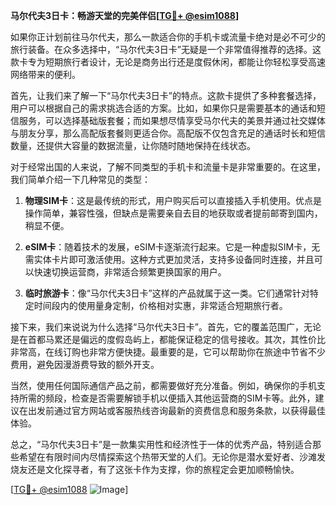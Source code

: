 **马尔代夫3日卡：畅游天堂的完美伴侣[[TG💪+ @esim1088](https://t.me/s/esim1088)]**

如果你正计划前往马尔代夫，那么一款适合你的手机卡或流量卡绝对是必不可少的旅行装备。在众多选择中，“马尔代夫3日卡”无疑是一个非常值得推荐的选择。这款卡专为短期旅行者设计，无论是商务出行还是度假休闲，都能让你轻松享受高速网络带来的便利。

首先，让我们来了解一下“马尔代夫3日卡”的特点。这款卡提供了多种套餐选择，用户可以根据自己的需求挑选合适的方案。比如，如果你只是需要基本的通话和短信服务，可以选择基础版套餐；而如果想尽情享受马尔代夫的美景并通过社交媒体与朋友分享，那么高配版套餐则更适合你。高配版不仅包含充足的通话时长和短信数量，还提供大容量的数据流量，让你随时随地保持在线状态。

对于经常出国的人来说，了解不同类型的手机卡和流量卡是非常重要的。在这里，我们简单介绍一下几种常见的类型：

1. **物理SIM卡**：这是最传统的形式，用户购买后可以直接插入手机使用。优点是操作简单，兼容性强，但缺点是需要亲自去目的地获取或者提前邮寄到国内，稍显不便。
   
2. **eSIM卡**：随着技术的发展，eSIM卡逐渐流行起来。它是一种虚拟SIM卡，无需实体卡片即可激活使用。这种方式更加灵活，支持多设备同时连接，并且可以快速切换运营商，非常适合频繁更换国家的用户。

3. **临时旅游卡**：像“马尔代夫3日卡”这样的产品就属于这一类。它们通常针对特定时间段内的使用量身定制，价格相对实惠，非常适合短期旅行者。

接下来，我们来说说为什么选择“马尔代夫3日卡”。首先，它的覆盖范围广，无论是在首都马累还是偏远的度假岛屿上，都能保证稳定的信号接收。其次，其性价比非常高，在线订购也非常方便快捷。最重要的是，它可以帮助你在旅途中节省不少费用，避免因漫游费导致的额外开支。

当然，使用任何国际通信产品之前，都需要做好充分准备。例如，确保你的手机支持所需的频段，检查是否需要解锁手机以便插入其他运营商的SIM卡等。此外，建议在出发前通过官方网站或客服热线咨询最新的资费信息和服务条款，以获得最佳体验。

总之，“马尔代夫3日卡”是一款集实用性和经济性于一体的优秀产品，特别适合那些希望在有限时间内尽情探索这个热带天堂的人们。无论你是潜水爱好者、沙滩发烧友还是文化探寻者，有了这张卡作为支撑，你的旅程定会更加顺畅愉快。

[[TG💪+ @esim1088](https://t.me/s/esim1088) ![Image](https://i.postimg.cc/4NQfJmqS/Snipaste-2025-05-13-00-14-12.png)]